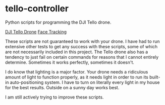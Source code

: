 # tello-controller
Python scripts for programming the DJI Tello drone.

[DJI Tello Drone](https://www.amazon.com/DJI-Quadcopter-Protective-Propellers-Technology/dp/B07K8ZM1H1)
[Face Tracking](https://www.youtube.com/watch?v=VTdS4-Tas6E)

These scripts are not guaranteed to work with your drone. I have had to run extensive other tests to get any success with these scripts, some of which are not necessarily included in this project.
The Tello drone also has a tendency to just fail on certain commands for reasons that I cannot entirely determine. Sometimes it works perfectly, sometimes it doesn't.

I do know that lighting is a major factor. Your drone needs a ridiculous amount of light to function properly, as it needs light in order to run its built-in auto-positioning system.
I have to turn on literally every light in my house for the best results. Outside on a sunny day works best. 

I am still actively trying to improve these scripts.
